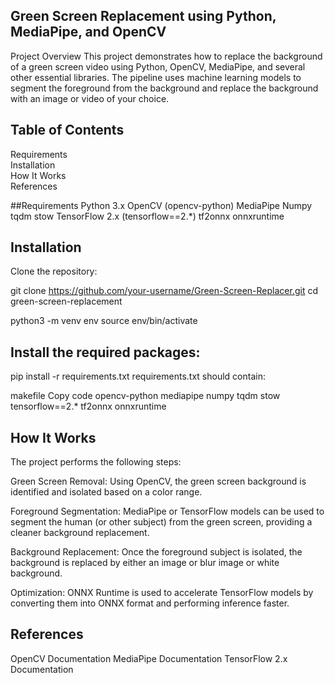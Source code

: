 ## Green Screen Replacement using Python, MediaPipe, and OpenCV
Project Overview
This project demonstrates how to replace the background of a green screen video using Python, OpenCV, MediaPipe, and several other essential libraries. The pipeline uses machine learning models to segment the foreground from the background and replace the background with an image or video of your choice.

## Table of Contents
Requirements<br>
Installation<br>
How It Works<br>
References<br>

##Requirements
Python 3.x
OpenCV (opencv-python)
MediaPipe
Numpy
tqdm
stow
TensorFlow 2.x (tensorflow==2.*)
tf2onnx
onnxruntime

## Installation

Clone the repository:

git clone https://github.com/your-username/Green-Screen-Replacer.git
cd green-screen-replacement

python3 -m venv env
source env/bin/activate 

## Install the required packages:

pip install -r requirements.txt
requirements.txt should contain:

makefile
Copy code
opencv-python
mediapipe
numpy
tqdm
stow
tensorflow==2.*
tf2onnx
onnxruntime

## How It Works
The project performs the following steps:

Green Screen Removal: Using OpenCV, the green screen background is identified and isolated based on a color range.

Foreground Segmentation: MediaPipe or TensorFlow models can be used to segment the human (or other subject) from the green screen, providing a cleaner background replacement.

Background Replacement: Once the foreground subject is isolated, the background is replaced by either an image or blur image or white background.

Optimization: ONNX Runtime is used to accelerate TensorFlow models by converting them into ONNX format and performing inference faster.

## References
OpenCV Documentation
MediaPipe Documentation
TensorFlow 2.x Documentation
